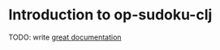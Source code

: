 # Introduction to op-sudoku-clj

TODO: write [great documentation](http://jacobian.org/writing/what-to-write/)
